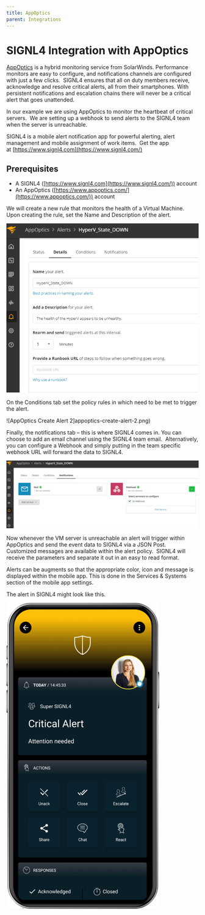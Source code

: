 ```yaml
---
title: AppOptics
parent: Integrations
---
```


# SIGNL4 Integration with AppOptics

[AppOptics](https://www.appoptics.com/) is a hybrid monitoring service from SolarWinds. Performance monitors are easy to configure, and notifications channels are configured with just a few clicks.  SIGNL4 ensures that all on duty members receive, acknowledge and resolve critical alerts, all from their smartphones. With persistent notifications and escalation chains there will never be a critical alert that goes unattended.

In our example we are using AppOptics to monitor the heartbeat of critical servers.  We are setting up a webhook to send alerts to the SIGNL4 team when the server is unreachable.

SIGNL4 is a mobile alert notification app for powerful alerting, alert management and mobile assignment of work items.  Get the app at [https://www.signl4.com](https://www.signl4.com/)

## Prerequisites

- A SIGNL4 ([https://www.signl4.com](https://www.signl4.com/)) account
- An AppOptics ([https://www.appoptics.com/](https://www.appoptics.com/)) account

We will create a new rule that monitors the health of a Virtual Machine. Upon creating the rule, set the Name and Description of the alert.

![AppOptics Create Alert 1](appoptics-create-alert-1.png)

On the Conditions tab set the policy rules in which need to be met to trigger the alert.

![AppOptics Create Alert 2]appoptics-create-alert-2.png)

Finally, the notifications tab – this is where SIGNL4 comes in. You can choose to add an email channel using the SIGNL4 team email.  Alternatively, you can configure a Webhook and simply putting in the team specific webhook URL will forward the data to SIGNL4.

![AppOptics Create Alert 3](appoptics-create-alert-3.png)

Now whenever the VM server is unreachable an alert will trigger within AppOptics and send the event data to SIGNL4 via a JSON Post.  Customized messages are available within the alert policy.  SIGNL4 will receive the parameters and separate it out in an easy to read format.

Alerts can be augments so that the appropriate color, icon and message is displayed within the mobile app. This is done in the Services & Systems section of the mobile app settings.

The alert in SIGNL4 might look like this.

![SIGNL4 Alert](signl4-alert.png)
